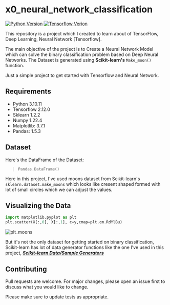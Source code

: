 # x0_neural_network_classification

[![Python Version](https://img.shields.io/badge/language-python3.6-yellow.svg)](https://www.python.org/downloads/) [![Tensorflow Verion](https://img.shields.io/badge/language-tensorflow2.12-teal.svg)](https://www.tensorflow.org/install)



This repository is a project which I created to learn about of TensorFlow, Deep Learning, Neural Network [Tensorflow].

The main objective of the project is to Create a Neural Network Model which can solve the binary classification problem based on Deep Neural Networks.
The Dataset is generated using **Scikit-learn's** `Make_moon()` function.

Just a simple project to get started with Tensorflow and Neural Network.

## Requirements

- Python 3.10.11
- Tensorflow 2.12.0
- Sklearn 1.2.2
- Numpy 1.22.4
- Matplotlib: 3.7.1
- Pandas: 1.5.3

## Dataset
Here's the DataFrame of the Dataset:
> `Pandas.DataFrame()`

Here in this project, I've used moons dataset from Scikit-learn's `sklearn.dataset.make_moons` which looks like cresent shaped formed with lot of small circles which we can adjust the values.

## Visualizing the Data
```python
import matplotlib.pyplot as plt
plt.scatter(X[:,0], X[:,1], c=y,cmap=plt.cm.RdYlBu)
```
![plt_moons](https://github.com/Tharun-02/x0_neural_network_classification/assets/83574493/8a9c353d-b292-474a-8b3a-9db819a8feaa)

But it's not the only dataset for getting started on binary classification, Scikit-learn has lot of data generator functions like the one I've used in this project,
[***Scikit-learn Data/Sample Generators***](https://scikit-learn.org/stable/modules/classes.html#module-sklearn.datasets)

## Contributing

Pull requests are welcome. For major changes, please open an issue first
to discuss what you would like to change.

Please make sure to update tests as appropriate.

